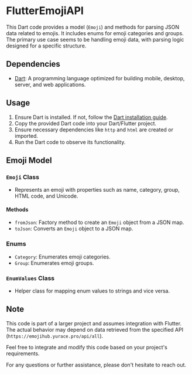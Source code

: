 # FlutterEmojiAPI


This Dart code provides a model (`Emoji`) and methods for parsing JSON data related to emojis. It includes enums for emoji categories and groups. The primary use case seems to be handling emoji data, with parsing logic designed for a specific structure.

## Dependencies

- [Dart](https://dart.dev/): A programming language optimized for building mobile, desktop, server, and web applications.

## Usage

1. Ensure Dart is installed. If not, follow the [Dart installation guide](https://dart.dev/get-dart).
2. Copy the provided Dart code into your Dart/Flutter project.
3. Ensure necessary dependencies like `http` and `html` are created or imported.
4. Run the Dart code to observe its functionality.

## Emoji Model

### `Emoji` Class

- Represents an emoji with properties such as name, category, group, HTML code, and Unicode.

#### Methods

- `fromJson`: Factory method to create an `Emoji` object from a JSON map.
- `toJson`: Converts an `Emoji` object to a JSON map.

### Enums

- `Category`: Enumerates emoji categories.
- `Group`: Enumerates emoji groups.

### `EnumValues` Class

- Helper class for mapping enum values to strings and vice versa.

## Note

This code is part of a larger project and assumes integration with Flutter. The actual behavior may depend on data retrieved from the specified API (`https://emojihub.yurace.pro/api/all`).

Feel free to integrate and modify this code based on your project's requirements.

For any questions or further assistance, please don't hesitate to reach out.
